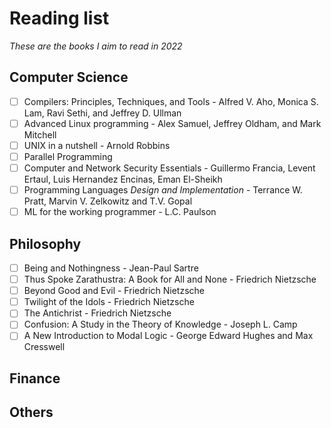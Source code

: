 # Reading list
*These are  the books I aim to read in 2022*

## Computer Science
- [ ] Compilers: Principles, Techniques, and Tools - Alfred V. Aho, Monica S. Lam, Ravi Sethi, and Jeffrey D. Ullman
- [ ] Advanced Linux programming - Alex Samuel, Jeffrey Oldham, and Mark Mitchell
- [ ] UNIX in a nutshell - Arnold Robbins
- [ ] Parallel Programming
- [ ] Computer and Network Security Essentials - Guillermo Francia, Levent Ertaul, Luis Hernandez Encinas, Eman El-Sheikh
- [ ] Programming Languages *Design and Implementation* - Terrance W. Pratt, Marvin V. Zelkowitz and T.V. Gopal
- [ ] ML for the working programmer - L.C. Paulson

## Philosophy
- [ ] Being and Nothingness - Jean-Paul Sartre
- [ ] Thus Spoke Zarathustra: A Book for All and None - Friedrich Nietzsche
- [ ] Beyond Good and Evil - Friedrich Nietzsche
- [ ] Twilight of the Idols - Friedrich Nietzsche
- [ ] The Antichrist - Friedrich Nietzsche
- [ ] Confusion: A Study in the Theory of Knowledge - Joseph L. Camp
- [ ] A New Introduction to Modal Logic - George Edward Hughes and Max Cresswell

## Finance

## Others